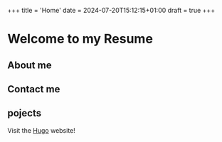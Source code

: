 +++
title = 'Home'
date = 2024-07-20T15:12:15+01:00
draft = true
+++

# Welcome to my Resume 

## About me

## Contact me

## pojects 

Visit the [Hugo](https://gohugo.io) website!

